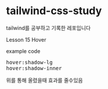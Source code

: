 # tailwind-css-study
tailwind를 공부하고 기록한 레포입니다

Lesson 15 Hover

example code 

<pre>
hover:shadow-lg
hover:shadow-inner
</pre>

위를 통해 올렸을때 효과를 줄수있음